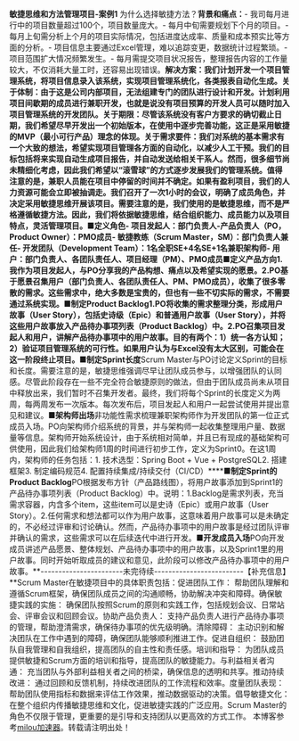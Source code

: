 
**敏捷思维和方法管理项目\-案例1** 为什么选择敏捷方法？**背景和痛点：**\- 我司每月进行中的项目数量超过100个，项目数量庞大。\- 每月中旬需要规划下个月的项目。\- 每月上旬需分析上个月的项目实际情况，包括进度达成率、质量和成本预实比等方面的分析。\- 项目信息主要通过Excel管理，难以追踪变更，数据统计过程繁琐。\- 项目范围扩大情况频繁发生。\- 每月需提交项目状况报告，整理报告内容的工作量较大，不仅消耗大量工时，还容易出现错误。**解决方案：**我们计划开发一个项目管理系统，将项目信息录入该系统，实现项目管理系统化，各类报表自动化生成。**关于体制：**由于这是公司内部项目，无法组建专门的团队进行设计和开发。计划利用项目间歇期的成员进行兼职开发，也就是说没有项目预算的开发人员可以随时加入项目管理系统的开发团队。**关于期限：**尽管该系统没有客户方要求的确切截止日期，我们希望尽早开发出一个初始版本，在使用中逐步完善功能，这正是采用敏捷的MVP（最小可行产品）理念的体现。**关于需求要件：**我们对系统的基本需求有一个大致的想法，希望实现项目管理各方面的自动化，以减少人工干预。我们的目标包括将来实现自动生成项目报告，并自动发送给相关干系人。然而，很多细节尚未精细化考虑，因此我们希望以“滚雪球”的方式逐步发展我们的管理系统。值得注意的是，兼职人员能在项目中停留的时间并不确定。如果有盈利项目，我们的人力资源可能会立即被抽调走。我们召开了一次1小时的会议，明确了成员角色，并决定采用敏捷思维开展该项目。需要注意的是，我们使用的是敏捷思维，而不是严格遵循敏捷方法。因此，我们将依据敏捷思维，结合组织能力、成员能力以及项目特点，灵活管理项目。**■定义角色**\- 项目发起人：部门负责人\-产品负责人（PO，Product Owner）：PMO成员\- 敏捷教练（Scrum Master，SM）：部门负责人兼任\- 开发团队（Development Team）：1名全职SE\+4名SE\+1名兼职架构师\- 用户：部门负责人、各团队责任人、项目经理（PM）、PMO成员**■定义产品方向**1\.我作为项目发起人，与PO分享我的产品构想、痛点以及希望实现的愿景。2\.PO基于愿景召集用户（部门负责人、各团队责任人、PM、PMO成员），收集了很多零散的需求。这些需求中，绝大多数是宝贵的，但也有一些不切实际的需求，不需要通过系统实现。**■制定Product Backlog**1\.PO将收集的需求整理分类，形成用户故事（User Story），包括史诗级（Epic）和普通用户故事（User Story），并将这些用户故事放入产品待办事项列表（Product Backlog）中。2\.PO召集项目发起人和用户，讲解产品待办事项中的用户故事。目的有两个：1）统一各方认知；2）验证项目管理系统的可行性。如果用户认为与Excel没有太大区别，可能会在这一阶段终止项目。**■制定Sprint长度**Scrum Master与PO讨论定义Sprint的目标和长度。需要注意的是，敏捷思维强调尽早让团队成员参与，以增强团队的认同感。尽管此阶段存在一些不完全符合敏捷原则的做法，但由于团队成员尚未从项目中释放出来，我们暂时不召集开发者。最终，我们将每个Sprint的长度定义为两周，每两周发布一次版本。每次发布后，项目发起人和用户一起尝试使用并提出意见和建议。**■架构师出场**非功能性需求梳理兼职架构师作为开发团队的第一位正式成员入场。PO向架构师介绍系统的背景，并与架构师一起收集整理用户量、数据量等信息。架构师开始系统设计，由于系统相对简单，并且已有现成的基础架构可供使用，因此我们给架构师1周的时间进行初步工作，定义为Sprint0。在这1周内，架构师的任务包括：1\. 技术选型：Spring Boot \+ Vue \+ PostgreSQL2\. 搭建框架3\. 制定编码规范4\. 配置持续集成/持续交付（CI/CD）****■**制定Sprint的Product Backlog**PO根据发布方针（产品路线图），将用户故事添加到Sprint1的产品待办事项列表（Product Backlog）中。说明：1\.Backlog是需求列表，充当需求容器，内含多个item，这些item可以是史诗（Epic）或用户故事（User Story）。2\.任何需求和想法都可以作为用户故事，这意味着用户故事可以是未确定的，不必经过评审和讨论确认。然而，产品待办事项中的用户故事是经过团队评审并确认的需求，这些需求可以在后续迭代中进行开发。**■开发成员入场**PO向开发成员讲述产品愿景、整体规划、产品待办事项中的用户故事，以及Sprint1里的用户故事。同时开始听取成员的建议和意见，此阶段可以修改产品待办事项中的用户故事。**\-\-\-\-\-\-\-\-\-\-\-\-\-\-\-\-\-\-\-\-\-\-\-未完待续\-\-\-\-\-\-\-\-\-\-\-\-\-\-\-\-\-\-\-\-\-\-\-\-\-【补充信息】**Scrum Master在敏捷项目中的具体职责包括：促进团队工作： 帮助团队理解和遵循Scrum框架，确保团队成员之间的沟通顺畅，协助解决冲突和障碍。确保敏捷实践的实施： 确保团队按照Scrum的原则和实践工作，包括规划会议、日常站会、评审会议和回顾会议。协助产品负责人： 支持产品负责人进行产品待办事项的管理，帮助澄清需求，确保待办事项的优先级明确。清除障碍： 主动识别和解决团队在工作中遇到的障碍，确保团队能够顺利推进工作。促进自组织： 鼓励团队自我管理和自我组织，提高团队的自主性和责任感。培训和指导： 为团队成员提供敏捷和Scrum方面的培训和指导，提高团队的敏捷能力。与利益相关者沟通： 充当团队与外部利益相关者之间的桥梁，确保信息的透明和共享。推动持续改进： 通过回顾和反馈机制，持续改进团队的工作流程和效率。度量团队表现： 帮助团队使用指标和数据来评估工作效果，推动数据驱动的决策。倡导敏捷文化： 在整个组织内传播敏捷思维和文化，促进敏捷实践的广泛应用。Scrum Master的角色不仅限于管理，更重要的是引导和支持团队以更高效的方式工作。
 本博客参考[milou加速器](https://xinminxuehui.org)。转载请注明出处！
